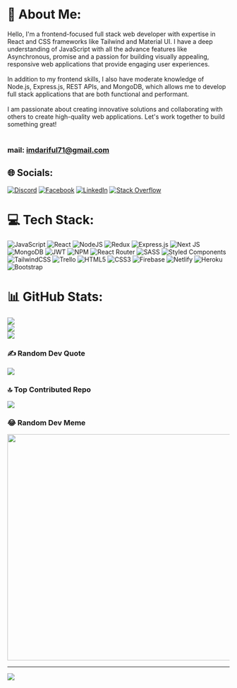 # 💫 About Me:
Hello, I'm a frontend-focused full stack web developer with expertise in React and CSS frameworks like Tailwind and Material UI. I have a deep understanding of JavaScript with all the advance features like Asynchronous, promise and a passion for building visually appealing, responsive web applications that provide engaging user experiences.<br><br>In addition to my frontend skills, I also have moderate knowledge of Node.js, Express.js, REST APIs, and MongoDB, which allows me to develop full stack applications that are both functional and performant.<br><br>I am passionate about creating innovative solutions and collaborating with others to create high-quality web applications. Let's work together to build something great!<br><br>
### mail: <b color="royalblue">imdariful71@gmail.com</b> <br>


## 🌐 Socials:
[![Discord](https://img.shields.io/badge/Discord-%237289DA.svg?logo=discord&logoColor=white)](https://discord.gg/Arif#8584) [![Facebook](https://img.shields.io/badge/Facebook-%231877F2.svg?logo=Facebook&logoColor=white)](https://facebook.com/achillesarif1205) [![LinkedIn](https://img.shields.io/badge/LinkedIn-%230077B5.svg?logo=linkedin&logoColor=white)](https://linkedin.com/in/md-ariful-islam-886581208) [![Stack Overflow](https://img.shields.io/badge/-Stackoverflow-FE7A16?logo=stack-overflow&logoColor=white)](https://stackoverflow.com/users/14851628/md-ariful-islam) 

# 💻 Tech Stack:
![JavaScript](https://img.shields.io/badge/javascript-%23323330.svg?style=for-the-badge&logo=javascript&logoColor=%23F7DF1E) ![React](https://img.shields.io/badge/react-%2320232a.svg?style=for-the-badge&logo=react&logoColor=%2361DAFB) ![NodeJS](https://img.shields.io/badge/node.js-6DA55F?style=for-the-badge&logo=node.js&logoColor=white) ![Redux](https://img.shields.io/badge/redux-%23593d88.svg?style=for-the-badge&logo=redux&logoColor=white) ![Express.js](https://img.shields.io/badge/express.js-%23404d59.svg?style=for-the-badge&logo=express&logoColor=%2361DAFB) ![Next JS](https://img.shields.io/badge/Next-black?style=for-the-badge&logo=next.js&logoColor=white) ![MongoDB](https://img.shields.io/badge/MongoDB-%234ea94b.svg?style=for-the-badge&logo=mongodb&logoColor=white) ![JWT](https://img.shields.io/badge/JWT-black?style=for-the-badge&logo=JSON%20web%20tokens) ![NPM](https://img.shields.io/badge/NPM-%23000000.svg?style=for-the-badge&logo=npm&logoColor=white) ![React Router](https://img.shields.io/badge/React_Router-CA4245?style=for-the-badge&logo=react-router&logoColor=white) ![SASS](https://img.shields.io/badge/SASS-hotpink.svg?style=for-the-badge&logo=SASS&logoColor=white) ![Styled Components](https://img.shields.io/badge/styled--components-DB7093?style=for-the-badge&logo=styled-components&logoColor=white) ![TailwindCSS](https://img.shields.io/badge/tailwindcss-%2338B2AC.svg?style=for-the-badge&logo=tailwind-css&logoColor=white) ![Trello](https://img.shields.io/badge/Trello-%23026AA7.svg?style=for-the-badge&logo=Trello&logoColor=white) ![HTML5](https://img.shields.io/badge/html5-%23E34F26.svg?style=for-the-badge&logo=html5&logoColor=white) ![CSS3](https://img.shields.io/badge/css3-%231572B6.svg?style=for-the-badge&logo=css3&logoColor=white) ![Firebase](https://img.shields.io/badge/firebase-%23039BE5.svg?style=for-the-badge&logo=firebase) ![Netlify](https://img.shields.io/badge/netlify-%23000000.svg?style=for-the-badge&logo=netlify&logoColor=#00C7B7) ![Heroku](https://img.shields.io/badge/heroku-%23430098.svg?style=for-the-badge&logo=heroku&logoColor=white) ![Bootstrap](https://img.shields.io/badge/bootstrap-%23563D7C.svg?style=for-the-badge&logo=bootstrap&logoColor=white)

# 📊 GitHub Stats:
![](https://github-readme-stats.vercel.app/api?username=arif1205&theme=dracula&hide_border=false&include_all_commits=true&count_private=true)<br/>
![](https://github-readme-streak-stats.herokuapp.com/?user=arif1205&theme=dracula&hide_border=false)<br/>
![](https://github-readme-stats.vercel.app/api/top-langs/?username=arif1205&theme=dracula&hide_border=false&include_all_commits=true&count_private=true&layout=compact)

### ✍️ Random Dev Quote
![](https://quotes-github-readme.vercel.app/api?type=horizontal&theme=radical)

### 🔝 Top Contributed Repo
![](https://github-contributor-stats.vercel.app/api?username=arif1205&limit=5&theme=dracula&combine_all_yearly_contributions=true)

### 😂 Random Dev Meme
<img src="https://rm.up.railway.app/" width="512px"/>

---
[![](https://visitcount.itsvg.in/api?id=arif1205&icon=0&color=0)](https://visitcount.itsvg.in)

<!-- Proudly created with GPRM ( https://gprm.itsvg.in ) -->
